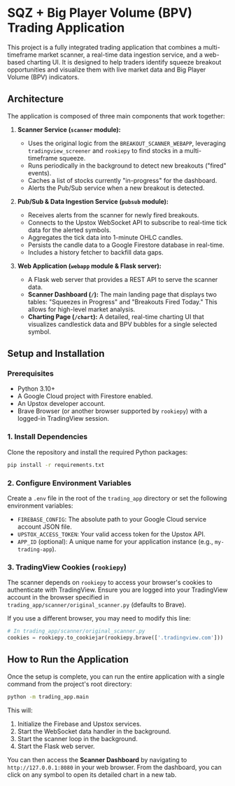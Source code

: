# SQZ + Big Player Volume (BPV) Trading Application

This project is a fully integrated trading application that combines a multi-timeframe market scanner, a real-time data ingestion service, and a web-based charting UI. It is designed to help traders identify squeeze breakout opportunities and visualize them with live market data and Big Player Volume (BPV) indicators.

## Architecture

The application is composed of three main components that work together:

1.  **Scanner Service (`scanner` module):**
    *   Uses the original logic from the `BREAKOUT_SCANNER_WEBAPP`, leveraging `tradingview_screener` and `rookiepy` to find stocks in a multi-timeframe squeeze.
    *   Runs periodically in the background to detect new breakouts ("fired" events).
    *   Caches a list of stocks currently "in-progress" for the dashboard.
    *   Alerts the Pub/Sub service when a new breakout is detected.

2.  **Pub/Sub & Data Ingestion Service (`pubsub` module):**
    *   Receives alerts from the scanner for newly fired breakouts.
    *   Connects to the Upstox WebSocket API to subscribe to real-time tick data for the alerted symbols.
    *   Aggregates the tick data into 1-minute OHLC candles.
    *   Persists the candle data to a Google Firestore database in real-time.
    *   Includes a history fetcher to backfill data gaps.

3.  **Web Application (`webapp` module & Flask server):**
    *   A Flask web server that provides a REST API to serve the scanner data.
    *   **Scanner Dashboard (`/`):** The main landing page that displays two tables: "Squeezes in Progress" and "Breakouts Fired Today." This allows for high-level market analysis.
    *   **Charting Page (`/chart`):** A detailed, real-time charting UI that visualizes candlestick data and BPV bubbles for a single selected symbol.

## Setup and Installation

### Prerequisites

*   Python 3.10+
*   A Google Cloud project with Firestore enabled.
*   An Upstox developer account.
*   Brave Browser (or another browser supported by `rookiepy`) with a logged-in TradingView session.

### 1. Install Dependencies

Clone the repository and install the required Python packages:

```bash
pip install -r requirements.txt
```

### 2. Configure Environment Variables

Create a `.env` file in the root of the `trading_app` directory or set the following environment variables:

*   `FIREBASE_CONFIG`: The absolute path to your Google Cloud service account JSON file.
*   `UPSTOX_ACCESS_TOKEN`: Your valid access token for the Upstox API.
*   `APP_ID` (optional): A unique name for your application instance (e.g., `my-trading-app`).

### 3. TradingView Cookies (`rookiepy`)

The scanner depends on `rookiepy` to access your browser's cookies to authenticate with TradingView. Ensure you are logged into your TradingView account in the browser specified in `trading_app/scanner/original_scanner.py` (defaults to Brave).

If you use a different browser, you may need to modify this line:
```python
# In trading_app/scanner/original_scanner.py
cookies = rookiepy.to_cookiejar(rookiepy.brave(['.tradingview.com']))
```

## How to Run the Application

Once the setup is complete, you can run the entire application with a single command from the project's root directory:

```bash
python -m trading_app.main
```

This will:
1.  Initialize the Firebase and Upstox services.
2.  Start the WebSocket data handler in the background.
3.  Start the scanner loop in the background.
4.  Start the Flask web server.

You can then access the **Scanner Dashboard** by navigating to `http://127.0.0.1:8080` in your web browser. From the dashboard, you can click on any symbol to open its detailed chart in a new tab.